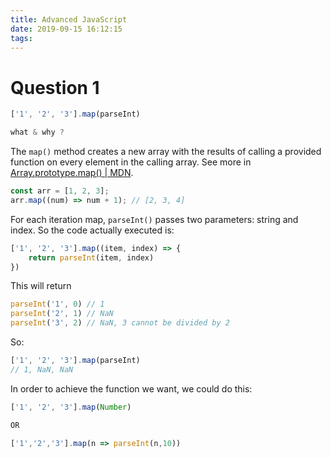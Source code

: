 ```yaml
---
title: Advanced JavaScript
date: 2019-09-15 16:12:15
tags:
---
```

# Question 1
```js
['1', '2', '3'].map(parseInt)

what & why ?
```

The `map()` method creates a new array with the results of calling a provided function on every element in the calling array. See more in [Array.prototype.map() | MDN](https://developer.mozilla.org/en-US/docs/Web/JavaScript/Reference/Global_Objects/Array/map).

```js
const arr = [1, 2, 3];
arr.map((num) => num + 1); // [2, 3, 4]
```

For each iteration map, `parseInt()` passes two parameters: string and index. So the code actually executed is:
```js
['1', '2', '3'].map((item, index) => {
	return parseInt(item, index)
})
```
This will return
```js
parseInt('1', 0) // 1
parseInt('2', 1) // NaN
parseInt('3', 2) // NaN, 3 cannot be divided by 2
```
So:
```js
['1', '2', '3'].map(parseInt)
// 1, NaN, NaN
```
In order to achieve the function we want, we could do this:
```js
['1', '2', '3'].map(Number)

OR

['1','2','3'].map(n => parseInt(n,10))
```
